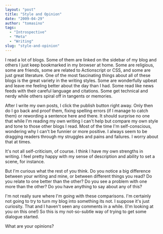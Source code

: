 ```yaml
---
layout: "post"
title: "Style and Opinion"
date: "2009-04-29"
author: "tomasino"
tags:
  - "Introspective"
  - "Meta"
  - "Writing"
slug: "style-and-opinion"
---
```


I read a lot of blogs. Some of them are linked on the sidebar of my blog
and others I just keep bookmarked in my browser at home. Some are
religious, some are friends, some are related to Actionscript or CSS,
and some are just great literature. One of the most fascinating things
about all of these blogs is the great variety in the writing styles.
Some are wonderfully upbeat and leave me feeling better about the day
than I had. Some read like news feeds with their careful language and
citations. Some get technical and nerdy while others spiral off in
tangents or memories.

After I write my own posts, I click the publish button right away. Only
then do I go back and proof them, fixing spelling errors (if I manage to
catch them) or rewording a sentence here and there. It should surprise
no one that while I'm reading my own writing I can't help but compare my
own style and tone to those other blogs I read. Most of the time I'm
self-conscious, wondering why I can't be funnier or more positive. I
always seem to be dragging readers through my struggles and pains and
failures. I worry about that at times.

It's not all self-criticism, of course. I think I have my own strengths
in writing. I feel pretty happy with my sense of description and ability
to set a scene, for instance.

But I'm curious what the rest of you think. Do you notice a big
difference between your writing and mine, or between different things
you read? Do you relate to one better than the other? Do you see a
problem with one more than the other? Do you have anything to say about
any of this?

I'm not really sure where I'm going with these comparisons. I'm
certainly not going to try to turn my blog into something its not. I
suppose it's just curiosity. That and I haven't seen any comments in a
while. (I'm looking at you on this one!) So this is my not-so-subtle way
of trying to get some dialogue started.

What are your opinions?
